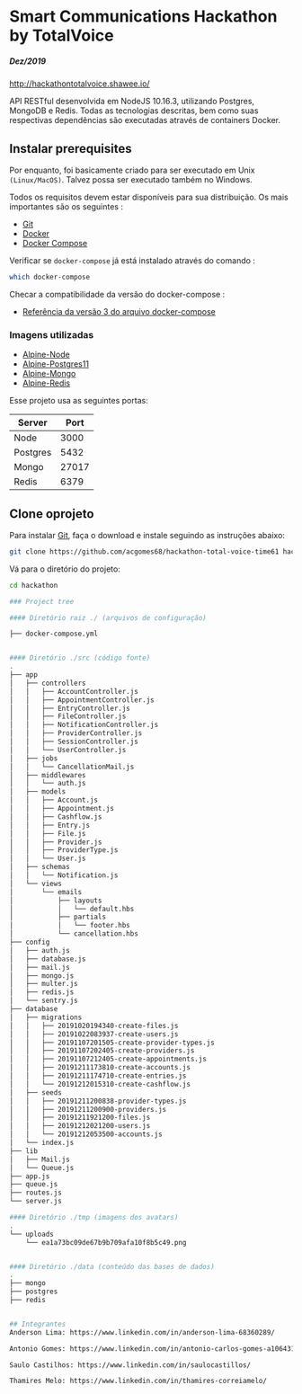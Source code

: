 # Smart Communications Hackathon by TotalVoice
##### Dez/2019
http://hackathontotalvoice.shawee.io/

API RESTful desenvolvida em NodeJS 10.16.3, utilizando Postgres, MongoDB e Redis.
Todas as tecnologias descritas, bem como suas respectivas dependências são executadas através de containers Docker.

## Instalar prerequisites

Por enquanto, foi basicamente criado para ser executado em Unix `(Linux/MacOS)`. Talvez possa ser executado também no Windows.

Todos os requisitos devem estar disponíveis para sua distribuição. Os mais importantes são os seguintes :

* [Git](https://git-scm.com/downloads)
* [Docker](https://docs.docker.com/engine/installation/)
* [Docker Compose](https://docs.docker.com/compose/install/)

Verificar se `docker-compose` já está instalado através do comando : 

```sh
which docker-compose
```

Checar a compatibilidade da versão do docker-compose :

* [Referência da versão 3 do arquivo docker-compose](https://docs.docker.com/compose/compose-file/)

### Imagens utilizadas

* [Alpine-Node](https://hub.docker.com/r/acgomes68/alpine-node)
* [Alpine-Postgres11](https://hub.docker.com/_/postgres)
* [Alpine-Mongo](https://hub.docker.com/r/mvertes/alpine-mongo)
* [Alpine-Redis](https://hub.docker.com/_/redis)

Esse projeto usa as seguintes portas:

| Server   | Port  |
|----------|-------|
| Node     | 3000  |
| Postgres | 5432  |
| Mongo    | 27017 |
| Redis    | 6379  |


## Clone oprojeto

Para instalar [Git](https://github.com/acgomes68/hackathon-total-voice-time61), faça o download e instale seguindo as instruções abaixo:

```sh
git clone https://github.com/acgomes68/hackathon-total-voice-time61 hackathon
```

Vá para o diretório do projeto:

```sh
cd hackathon

### Project tree

#### Diretório raiz ./ (arquivos de configuração)

├── docker-compose.yml


#### Diretório ./src (código fonte)
.
├── app
│   ├── controllers
│   │   ├── AccountController.js
│   │   ├── AppointmentController.js
│   │   ├── EntryController.js
│   │   ├── FileController.js
│   │   ├── NotificationController.js
│   │   ├── ProviderController.js
│   │   ├── SessionController.js
│   │   └── UserController.js
│   ├── jobs
│   │   └── CancellationMail.js
│   ├── middlewares
│   │   └── auth.js
│   ├── models
│   │   ├── Account.js
│   │   ├── Appointment.js
│   │   ├── Cashflow.js
│   │   ├── Entry.js
│   │   ├── File.js
│   │   ├── Provider.js
│   │   ├── ProviderType.js
│   │   └── User.js
│   ├── schemas
│   │   └── Notification.js
│   └── views
│       └── emails
│           ├── layouts
│           │   └── default.hbs
│           ├── partials
│           │   └── footer.hbs
│           └── cancellation.hbs
├── config
│   ├── auth.js
│   ├── database.js
│   ├── mail.js
│   ├── mongo.js
│   ├── multer.js
│   ├── redis.js
│   └── sentry.js
├── database
│   ├── migrations
│   │   ├── 20191020194340-create-files.js
│   │   ├── 20191022083937-create-users.js
│   │   ├── 20191107201505-create-provider-types.js
│   │   ├── 20191107202405-create-providers.js
│   │   ├── 20191107212405-create-appointments.js
│   │   ├── 20191211173810-create-accounts.js
│   │   ├── 20191211174710-create-entries.js
│   │   └── 20191212015310-create-cashflow.js
│   ├── seeds
│   │   ├── 20191211200838-provider-types.js
│   │   ├── 20191211200900-providers.js
│   │   ├── 20191211921200-files.js
│   │   ├── 20191212021200-users.js
│   │   └── 20191212053500-accounts.js
│   └── index.js
├── lib
│   ├── Mail.js
│   └── Queue.js
├── app.js
├── queue.js
├── routes.js
└── server.js

#### Diretório ./tmp (imagens dos avatars)
.
└── uploads
    └── ea1a73bc09de67b9b709afa10f8b5c49.png


#### Diretório ./data (conteúdo das bases de dados)
.
├── mongo
├── postgres
├── redis


## Integrantes
Anderson Lima: https://www.linkedin.com/in/anderson-lima-68360289/

Antonio Gomes: https://www.linkedin.com/in/antonio-carlos-gomes-a10643127/

Saulo Castilhos: https://www.linkedin.com/in/saulocastillos/

Thamires Melo: https://www.linkedin.com/in/thamires-correiamelo/

